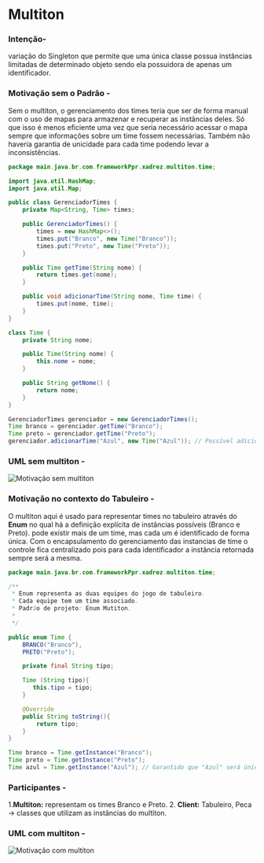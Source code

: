 # Multiton
### Intenção-
variação do Singleton que permite que uma única classe possua instâncias limitadas de determinado objeto sendo ela possuidora de apenas um identificador.

### Motivação sem o Padrão -
Sem o multiton, o gerenciamento dos times teria que ser de forma manual com o uso de mapas para armazenar e recuperar as instâncias deles. Só que isso é menos eficiente uma vez que seria necessário acessar o mapa sempre que informações sobre um time fossem necessárias. Também não haveria garantia de unicidade para cada time podendo levar a inconsistências.

```java
package main.java.br.com.frameworkPpr.xadrez.multiton.time;

import java.util.HashMap;
import java.util.Map;

public class GerenciadorTimes {
    private Map<String, Time> times;

    public GerenciadorTimes() {
        times = new HashMap<>();
        times.put("Branco", new Time("Branco"));
        times.put("Preto", new Time("Preto"));
    }

    public Time getTime(String nome) {
        return times.get(nome);
    }

    public void adicionarTime(String nome, Time time) {
        times.put(nome, time);
    }
}

class Time {
    private String nome;

    public Time(String nome) {
        this.nome = nome;
    }

    public String getNome() {
        return nome;
    }
}
```

``` java
GerenciadorTimes gerenciador = new GerenciadorTimes();
Time branco = gerenciador.getTime("Branco");
Time preto = gerenciador.getTime("Preto");
gerenciador.adicionarTime("Azul", new Time("Azul")); // Possível adicionar novos times manualmente
```

### UML sem multiton -
<img alt="Motivação sem multiton" src="C:\Users\Administrador\Documents\GitHub\framework-equipe5\out\DiagramasIMG\motivacao_sem_multiton.png">

### Motivação no contexto do Tabuleiro -
O multiton aqui é usado para representar times no tabuleiro através do **Enum** no qual há a definição explícita de instâncias possíveis (Branco e Preto). pode existir mais de um time, mas cada um é identificado de forma única. Com o encapsulamento do gerenciamento das instancias de time o controle fica centralizado pois para cada identificador a instância retornada sempre será a mesma.

``` java
package main.java.br.com.frameworkPpr.xadrez.multiton.time;

/**
 * Enum representa as duas equipes do jogo de tabuleiro.
 * Cada equipe tem um time associado.
 * Padrão de projeto: Enum Mutiton.
 *
 */

public enum Time {
    BRANCO("Branco"),
    PRETO("Preto");

    private final String tipo;

    Time (String tipo){
       this.tipo = tipo;
    }

    @Override
    public String toString(){
        return tipo;
    }
}
```

``` java
Time branco = Time.getInstance("Branco");
Time preto = Time.getInstance("Preto");
Time azul = Time.getInstance("Azul"); // Garantido que "Azul" será único
```

### Participantes -
1.**Multiton:** representam os times Branco e Preto.
2. **Client:** Tabuleiro, Peca -> classes que utilizam as instâncias do multiton.


### UML com multiton -
<img alt="Motivação com multiton" src="C:\Users\Administrador\Documents\GitHub\framework-equipe5\out\DiagramasIMG\motivacao_com_multiton.png">